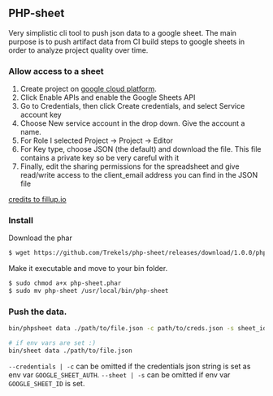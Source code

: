 PHP-sheet
--------

Very simplistic cli tool to push json data to a google sheet. The main
purpose is to push artifact data from CI build steps to google sheets in order 
to analyze project quality over time.

### Allow access to a sheet

 1. Create project on [google cloud platform](https://console.developers.google.com/apis/dashboard).
 2. Click Enable APIs and enable the Google Sheets API
 3. Go to Credentials, then click Create credentials, and select Service account key
 4. Choose New service account in the drop down. Give the account a name.
 5. For Role I selected Project -> Project -> Editor
 6. For Key type, choose JSON (the default) and download the file. This file contains a private key so be very careful with it
 7. Finally, edit the sharing permissions for the spreadsheet and give read/write access to the client_email address you can find in the JSON file

[credits to fillup.io](https://www.fillup.io/post/read-and-write-google-sheets-from-php/)

### Install

Download the phar

```bash
$ wget https://github.com/Trekels/php-sheet/releases/download/1.0.0/php-sheet.phar -O php-sheet
```

Make it executable and move to your bin folder.
```bash
$ sudo chmod a+x php-sheet.phar
$ sudo mv php-sheet /usr/local/bin/php-sheet
```

### Push the data.

```bash
bin/phpsheet data ./path/to/file.json -c path/to/creds.json -s sheet_id

# if env vars are set :)
bin/sheet data ./path/to/file.json
```

`--credentials | -c` can be omitted if the credentials json string is set as env var `GOOGLE_SHEET_AUTH`.
`--sheet | -s` can be omitted if env var `GOOGLE_SHEET_ID` is set.
